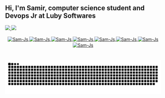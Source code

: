## Hi, I'm Samir, computer science student and Devops Jr at Luby Softwares

<div>
  <a href="https://github.com/SamCambraia1">
  <img height="180em" src="https://github-readme-stats.vercel.app/api?username=SamCambraia1&show_icons=true&theme=dark&include_all_commits=true&count_private=true"/>
  <img height="180em" src="https://github-readme-stats.vercel.app/api/top-langs/?username=SamCambraia1&layout=compact&langs_count=7&theme=dark"/>
</div>
  
<div align=center>
  <div style="display: inline_block"><br>
  <img align="center" alt="Sam-Js" height="25" width="70" src="https://img.shields.io/badge/Linux-FCC624?style=for-the-badge&logo=linux&logoColor=black"> 
  <img align="center" alt="Sam-Js" height="25" width="70" src="https://img.shields.io/badge/C-00599C?style=for-the-badge&logo=c&logoColor=white">
  <img align="center" alt="Sam-Js" height="25" width="70" src="https://img.shields.io/badge/C%2B%2B-00599C?style=for-the-badge&logo=c%2B%2B&logoColor=white">
  <img align="center" alt="Sam-Js" height="25" width="70" src="https://img.shields.io/badge/Java-ED8B00?style=for-the-badge&logo=java&logoColor=white">
  <img align="center" alt="Sam-Js" height="25" width="70" src="https://img.shields.io/badge/Docker-0db7ed?style=for-the-badge&logo=docker&logoColor=white">
  <img align="center" alt="Sam-Js" height="25" width="70" src="https://img.shields.io/badge/kubernetes-%23326ce5.svg?style=for-the-badge&logo=kubernetes&logoColor=white">
  <img align="center" alt="Sam-Js" height="25" width="70" src="https://img.shields.io/badge/jenkins-%232C5263.svg?style=for-the-badge&logo=jenkins&logoColor=white">
  <img align="center" alt="Sam-Js" height="25" width="70" src="https://img.shields.io/badge/AWS-%23FF9900.svg?style=for-the-badge&logo=amazon-aws&logoColor=white">
  
</div>
  
  #
  #
 
 
  ![Snake animation](https://github.com/SamCambraia1/SamCambraia1/blob/output/github-contribution-grid-snake.svg)
